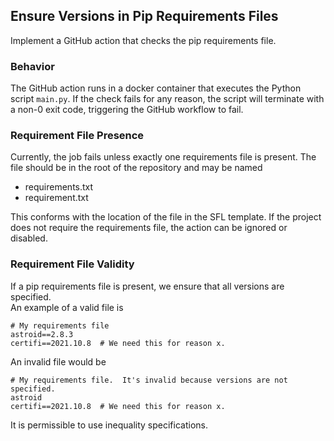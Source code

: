 Ensure Versions in Pip Requirements Files
------------------------------------------------------

Implement a GitHub action that checks the pip requirements file.

### Behavior
The GitHub action runs in a docker container that executes the Python script `main.py`.  If the check fails for any reason, the script will terminate with a non-0 exit code, triggering the GitHub workflow to fail.

### Requirement File Presence

Currently, the job fails unless exactly one requirements file is present.  The file should be in the root of the repository and may be named
* requirements.txt
* requirement.txt
  
This conforms with the location of the file in the SFL template.  If the project does not require the requirements file, the action can be ignored or disabled.

### Requirement File Validity
If a pip requirements file is present, we ensure that all versions are specified.  
An example of a valid file is 

```
# My requirements file
astroid==2.8.3
certifi==2021.10.8  # We need this for reason x.
```

An invalid file would be

```
# My requirements file.  It's invalid because versions are not specified.
astroid
certifi==2021.10.8  # We need this for reason x.
```

It is permissible to use inequality specifications.  

   

